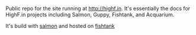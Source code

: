 Public repo for the site running at http://highf.in. It's essentially the docs for HighF.in projects including Salmon, Guppy, Fishtank, and Acquarium. 

It's build with [salmon](https://github.com/YoavGivati/salmon) and hosted on [fishtank](https://github.com/YoavGivati/highfin)
